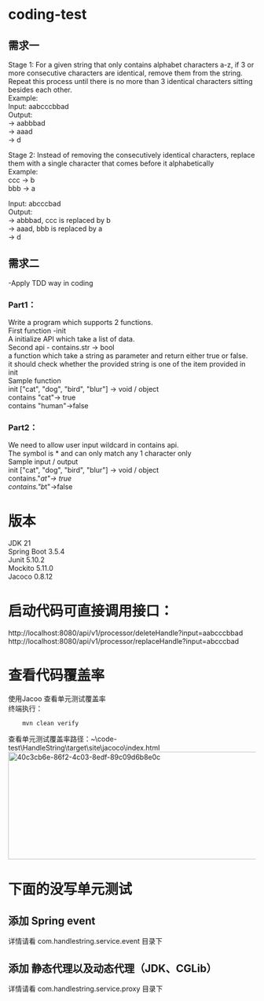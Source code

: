 # coding-test
## 需求一 <br/>
Stage 1: For a given string that only contains alphabet characters a-z, if 3 or more consecutive characters are identical, remove them from the string. Repeat this process until there is no more than 3 identical characters sitting besides each other. <br/>
Example:   <br/>
Input: aabcccbbad  <br/>
Output:  <br/>
-> aabbbad  <br/>
-> aaad  <br/>
-> d <br/>

Stage 2: Instead of removing the consecutively identical characters, replace them with a single character that comes before it alphabetically <br/>
Example:  <br/>
ccc -> b  <br/>
bbb -> a  <br/>

Input: abcccbad  <br/>
Output:  <br/>
-> abbbad, ccc is replaced by b  <br/>
-> aaad, bbb is replaced by a  <br/>
-> d <br/>

## 需求二 
-Apply TDD way in coding <br/>
### Part1：
Write a program which supports 2 functions. <br/>
First function -init <br/>
A initialize API which take a list of data. <br/>
Second api - contains.str -> bool <br/>
a function which take a string as parameter and return either true or false. <br/>
it should check whether the provided string is one of the item provided in init <br/>
Sample function <br/>
init ["cat", "dog", "bird", "blur"] -> void / object <br/>
contains "cat"-> true  <br/>
contains "human"->false
### Part2：
We need to allow user input wildcard in contains api. <br/>
The symbol is * and can only match any 1 character only <br/>
Sample input / output <br/>
init ["cat", "dog", "bird", "blur"] -> void / object <br/>
 contains."*at"-> true  <br/>
 contains."b*t"->false  <br/>

# 版本
JDK 21 <br/>
Spring Boot 3.5.4 <br/>
Junit 5.10.2 <br/>
Mockito 5.11.0 <br/>
Jacoco 0.8.12 <br/>

# 启动代码可直接调用接口：
http://localhost:8080/api/v1/processor/deleteHandle?input=aabcccbbad <br/>
http://localhost:8080/api/v1/processor/replaceHandle?input=abcccbad

# 查看代码覆盖率
使用Jacoo 查看单元测试覆盖率 <br/>
终端执行： <br/>
``` shell
    mvn clean verify
```
查看单元测试覆盖率路径：~\code-test\HandleString\target\site\jacoco\index.html
<img width="1134" height="219" alt="40c3cb6e-86f2-4c03-8edf-89c09d6b8e0c" src="https://github.com/user-attachments/assets/2f67c865-5272-4445-a171-196cdafbb513" />

# 下面的没写单元测试
## 添加 Spring event
详情请看 com.handlestring.service.event 目录下

## 添加 静态代理以及动态代理（JDK、CGLib）
详情请看 com.handlestring.service.proxy 目录下